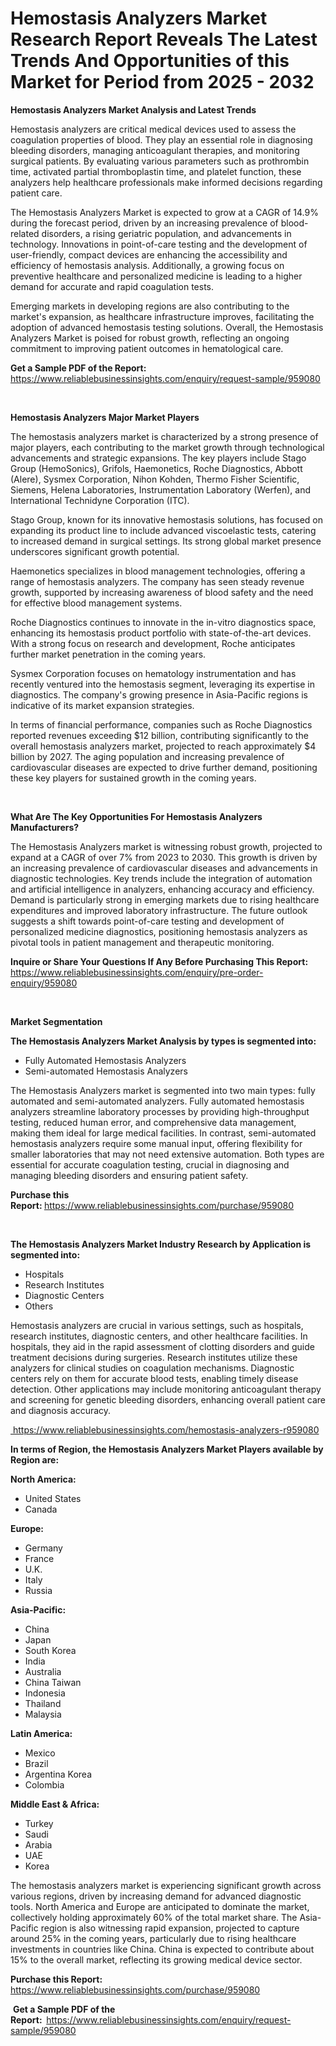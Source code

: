 <p><h1>Hemostasis Analyzers Market Research Report Reveals The Latest Trends And Opportunities of this Market for Period from 2025 - 2032</h1></p><p><strong>Hemostasis Analyzers Market Analysis and Latest Trends</strong></p>
<p><p>Hemostasis analyzers are critical medical devices used to assess the coagulation properties of blood. They play an essential role in diagnosing bleeding disorders, managing anticoagulant therapies, and monitoring surgical patients. By evaluating various parameters such as prothrombin time, activated partial thromboplastin time, and platelet function, these analyzers help healthcare professionals make informed decisions regarding patient care.</p><p>The Hemostasis Analyzers Market is expected to grow at a CAGR of 14.9% during the forecast period, driven by an increasing prevalence of blood-related disorders, a rising geriatric population, and advancements in technology. Innovations in point-of-care testing and the development of user-friendly, compact devices are enhancing the accessibility and efficiency of hemostasis analysis. Additionally, a growing focus on preventive healthcare and personalized medicine is leading to a higher demand for accurate and rapid coagulation tests. </p><p>Emerging markets in developing regions are also contributing to the market's expansion, as healthcare infrastructure improves, facilitating the adoption of advanced hemostasis testing solutions. Overall, the Hemostasis Analyzers Market is poised for robust growth, reflecting an ongoing commitment to improving patient outcomes in hematological care.</p></p>
<p><strong>Get a Sample PDF of the Report:&nbsp;</strong> <a href="https://www.reliablebusinessinsights.com/enquiry/request-sample/959080?utm_campaign=2238&utm_medium=2&utm_source=Github&utm_content=ia&utm_term=13042025&utm_id=hemostasis-analyzers">https://www.reliablebusinessinsights.com/enquiry/request-sample/959080</a></p>
<p>&nbsp;</p>
<p><strong>Hemostasis Analyzers Major Market Players</strong></p>
<p><p>The hemostasis analyzers market is characterized by a strong presence of major players, each contributing to the market growth through technological advancements and strategic expansions. The key players include Stago Group (HemoSonics), Grifols, Haemonetics, Roche Diagnostics, Abbott (Alere), Sysmex Corporation, Nihon Kohden, Thermo Fisher Scientific, Siemens, Helena Laboratories, Instrumentation Laboratory (Werfen), and International Technidyne Corporation (ITC).</p><p>Stago Group, known for its innovative hemostasis solutions, has focused on expanding its product line to include advanced viscoelastic tests, catering to increased demand in surgical settings. Its strong global market presence underscores significant growth potential.</p><p>Haemonetics specializes in blood management technologies, offering a range of hemostasis analyzers. The company has seen steady revenue growth, supported by increasing awareness of blood safety and the need for effective blood management systems. </p><p>Roche Diagnostics continues to innovate in the in-vitro diagnostics space, enhancing its hemostasis product portfolio with state-of-the-art devices. With a strong focus on research and development, Roche anticipates further market penetration in the coming years.</p><p>Sysmex Corporation focuses on hematology instrumentation and has recently ventured into the hemostasis segment, leveraging its expertise in diagnostics. The company's growing presence in Asia-Pacific regions is indicative of its market expansion strategies.</p><p>In terms of financial performance, companies such as Roche Diagnostics reported revenues exceeding $12 billion, contributing significantly to the overall hemostasis analyzers market, projected to reach approximately $4 billion by 2027. The aging population and increasing prevalence of cardiovascular diseases are expected to drive further demand, positioning these key players for sustained growth in the coming years.</p></p>
<p>&nbsp;</p>
<p><strong>What Are The Key Opportunities For Hemostasis Analyzers Manufacturers?</strong></p>
<p><p>The Hemostasis Analyzers market is witnessing robust growth, projected to expand at a CAGR of over 7% from 2023 to 2030. This growth is driven by an increasing prevalence of cardiovascular diseases and advancements in diagnostic technologies. Key trends include the integration of automation and artificial intelligence in analyzers, enhancing accuracy and efficiency. Demand is particularly strong in emerging markets due to rising healthcare expenditures and improved laboratory infrastructure. The future outlook suggests a shift towards point-of-care testing and development of personalized medicine diagnostics, positioning hemostasis analyzers as pivotal tools in patient management and therapeutic monitoring.</p></p>
<p><strong>Inquire or Share Your Questions If Any Before Purchasing This Report:</strong> <a href="https://www.reliablebusinessinsights.com/enquiry/pre-order-enquiry/959080?utm_campaign=2238&utm_medium=2&utm_source=Github&utm_content=ia&utm_term=13042025&utm_id=hemostasis-analyzers">https://www.reliablebusinessinsights.com/enquiry/pre-order-enquiry/959080</a></p>
<p>&nbsp;</p>
<p><strong>Market Segmentation</strong></p>
<p><strong>The Hemostasis Analyzers Market Analysis by types is segmented into:</strong></p>
<p><ul><li>Fully Automated Hemostasis Analyzers</li><li>Semi-automated Hemostasis Analyzers</li></ul></p>
<p><p>The Hemostasis Analyzers market is segmented into two main types: fully automated and semi-automated analyzers. Fully automated hemostasis analyzers streamline laboratory processes by providing high-throughput testing, reduced human error, and comprehensive data management, making them ideal for large medical facilities. In contrast, semi-automated hemostasis analyzers require some manual input, offering flexibility for smaller laboratories that may not need extensive automation. Both types are essential for accurate coagulation testing, crucial in diagnosing and managing bleeding disorders and ensuring patient safety.</p></p>
<p><strong>Purchase this Report:&nbsp;</strong><a href="https://www.reliablebusinessinsights.com/purchase/959080?utm_campaign=2238&utm_medium=2&utm_source=Github&utm_content=ia&utm_term=13042025&utm_id=hemostasis-analyzers">https://www.reliablebusinessinsights.com/purchase/959080</a></p>
<p>&nbsp;</p>
<p><strong>The Hemostasis Analyzers Market Industry Research by Application is segmented into:</strong></p>
<p><ul><li>Hospitals</li><li>Research Institutes</li><li>Diagnostic Centers</li><li>Others</li></ul></p>
<p><p>Hemostasis analyzers are crucial in various settings, such as hospitals, research institutes, diagnostic centers, and other healthcare facilities. In hospitals, they aid in the rapid assessment of clotting disorders and guide treatment decisions during surgeries. Research institutes utilize these analyzers for clinical studies on coagulation mechanisms. Diagnostic centers rely on them for accurate blood tests, enabling timely disease detection. Other applications may include monitoring anticoagulant therapy and screening for genetic bleeding disorders, enhancing overall patient care and diagnosis accuracy.</p></p>
<p><a href="https://www.reliablebusinessinsights.com/hemostasis-analyzers-r959080?utm_campaign=2238&utm_medium=2&utm_source=Github&utm_content=ia&utm_term=13042025&utm_id=hemostasis-analyzers">&nbsp;https://www.reliablebusinessinsights.com/hemostasis-analyzers-r959080</a></p>
<p><strong>In terms of Region, the Hemostasis Analyzers Market Players available by Region are:</strong></p>
<p>
    <p> <strong> North America: </strong>
        <ul>
            <li>United States</li>
            <li>Canada</li>
        </ul>
        </p> 
    <p> <strong> Europe: </strong>
        <ul>
            <li>Germany</li>
            <li>France</li>
            <li>U.K.</li>
            <li>Italy</li>
            <li>Russia</li>
        </ul>
        </p> 
    <p> <strong> Asia-Pacific: </strong>
        <ul>
            <li>China</li>
            <li>Japan</li>
            <li>South Korea</li>
            <li>India</li>
            <li>Australia</li>
            <li>China Taiwan</li>
            <li>Indonesia</li>
            <li>Thailand</li>
            <li>Malaysia</li>
        </ul>
        </p> 
    <p> <strong> Latin America: </strong>
        <ul>
            <li>Mexico</li>
            <li>Brazil</li>
            <li>Argentina Korea</li>
            <li>Colombia</li>
        </ul>
        </p> 
    <p> <strong> Middle East & Africa: </strong>
        <ul>
            <li>Turkey</li>
            <li>Saudi</li>
            <li>Arabia</li>
            <li>UAE</li>
            <li>Korea</li>
        </ul>
    </p>
    </p>
<p><p>The hemostasis analyzers market is experiencing significant growth across various regions, driven by increasing demand for advanced diagnostic tools. North America and Europe are anticipated to dominate the market, collectively holding approximately 60% of the total market share. The Asia-Pacific region is also witnessing rapid expansion, projected to capture around 25% in the coming years, particularly due to rising healthcare investments in countries like China. China is expected to contribute about 15% to the overall market, reflecting its growing medical device sector.</p></p>
<p><strong>Purchase this Report: </strong><a href="https://www.reliablebusinessinsights.com/purchase/959080?utm_campaign=2238&utm_medium=2&utm_source=Github&utm_content=ia&utm_term=13042025&utm_id=hemostasis-analyzers">https://www.reliablebusinessinsights.com/purchase/959080</a></p>
<p>&nbsp;<strong>Get a Sample PDF of the Report:&nbsp;&nbsp;</strong><a href="https://www.reliablebusinessinsights.com/enquiry/request-sample/959080?utm_campaign=2238&utm_medium=2&utm_source=Github&utm_content=ia&utm_term=13042025&utm_id=hemostasis-analyzers">https://www.reliablebusinessinsights.com/enquiry/request-sample/959080</a></p>
<p><strong></strong></p>
<p><p></p><p></p><p></p></p>